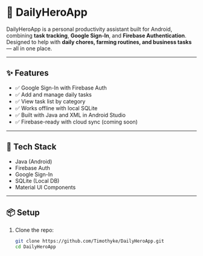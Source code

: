 # 🦸 DailyHeroApp

DailyHeroApp is a personal productivity assistant built for Android, combining **task tracking**, **Google Sign-In**, and **Firebase Authentication**. Designed to help with **daily chores, farming routines, and business tasks** — all in one place.

---

## ✨ Features

- ✅ Google Sign-In with Firebase Auth  
- ✅ Add and manage daily tasks  
- ✅ View task list by category  
- ✅ Works offline with local SQLite  
- ✅ Built with Java and XML in Android Studio  
- ✅ Firebase-ready with cloud sync (coming soon)

---

## 🔧 Tech Stack

- Java (Android)
- Firebase Auth
- Google Sign-In
- SQLite (Local DB)
- Material UI Components

---

## 📦 Setup

1. Clone the repo:
   ```bash
   git clone https://github.com/Timothyke/DailyHeroApp.git
   cd DailyHeroApp
